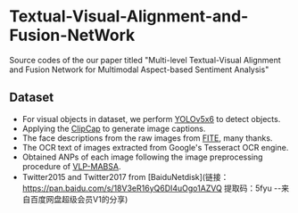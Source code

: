 # Textual-Visual-Alignment-and-Fusion-NetWork
Source codes of the our paper titled "Multi-level Textual-Visual Alignment and Fusion Network for Multimodal Aspect-based Sentiment Analysis"

## Dataset
- For visual objects in dataset, we perform [YOLOv5x6](https://docs.ultralytics.com/yolov5/) to detect objects.
- Applying the [ClipCap](https://github.com/rmokady/CLIP_prefix_caption) to generate image captions.
- The face descriptions from the raw images from [FITE]([https://github.com/NUSTM/VLP-MABSA](https://github.com/yhit98/FITE)), many thanks.
- The OCR text of images extracted from Google's Tesseract OCR engine.
- Obtained ANPs of each image following the image preprocessing procedure of [VLP-MABSA](https://github.com/NUSTM/VLP-MABSA).
- Twitter2015 and Twitter2017 from [BaiduNetdisk](链接：https://pan.baidu.com/s/18V3eR16yQ6DI4uOgo1AZVQ 
提取码：5fyu 
--来自百度网盘超级会员V1的分享)
